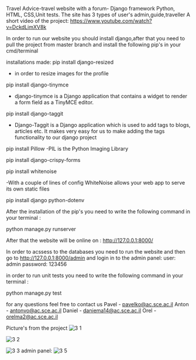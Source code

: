 Travel Advice-travel website with a forum- Django framework Python, HTML, CSS,Unit tests.
The site has 3 types of user's admin,guide,traveller
A short video of the project:
https://www.youtube.com/watch?v=DckdLimXV8k

In order to run our website you should install django,after that you need to pull the project from master branch
and install the following pip's in your cmd/terminal

installations made:
pip install django-resized 
- in order to resize images for the profile 

pip install django-tinymce
- django-tinymce is a Django application that contains a widget to render a form field as a TinyMCE editor.

pip install django-taggit 
- Django-Taggit is a Django application which is used to add tags to blogs, articles etc. It makes very easy for us to make adding the tags functionality to our django project

pip install Pillow
-PIL is the Python Imaging Library 

pip install django-crispy-forms

pip install whitenoise

-With a couple of lines of config WhiteNoise allows your web app to serve its own static files

pip install django python-dotenv

After the installation of the pip's you need to write the following command in your terminal :

python manage.py runserver

After that the website will be online on : http://127.0.0.1:8000/

In order to acssess to the databases you need to run the website and then go to http://127.0.0.1:8000/admin
and login in to the admin panel:
user: admin
password: 123456

in order to run unit tests you need to write the following command in your terminal :

python manage.py test

for any questions feel free to contact us
Pavel - pavelko@ac.sce.ac.il
Anton - antonvo@ac.sce.ac.il
Daniel - daniema14@ac.sce.ac.il
Orel - orelma2@ac.sce.ac.il

Picture's from the project
![3 1](https://user-images.githubusercontent.com/93151766/177186653-88f4a266-02b2-4881-b4a8-14e8a7612fee.png)

![3 2](https://user-images.githubusercontent.com/93151766/177186667-05fae2b0-8227-4016-8a84-111e9e8634c2.png)

![3 3](https://user-images.githubusercontent.com/93151766/177186665-c150ea23-fc7d-44ae-9ce5-4c42b43e1e0e.png)
admin panel:
![3 5](https://user-images.githubusercontent.com/93151766/177187224-50aaaa78-d60e-4290-b3c7-2459a2bcc342.png)

